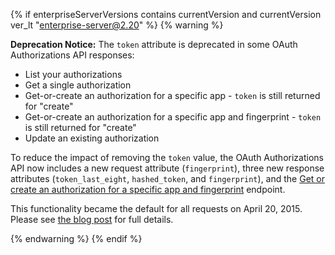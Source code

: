 {% if enterpriseServerVersions contains currentVersion and currentVersion ver_lt "enterprise-server@2.20" %}
{% warning %}

**Deprecation Notice:** The `token` attribute is deprecated in some OAuth Authorizations API responses:
* List your authorizations
* Get a single authorization
* Get-or-create an authorization for a specific app - `token` is still returned for "create" 
* Get-or-create an authorization for a specific app and fingerprint - `token` is still returned for "create" 
* Update an existing authorization

To reduce the impact of removing the `token` value, the OAuth Authorizations API now includes a new request attribute
(`fingerprint`), three new response attributes (`token_last_eight`, `hashed_token`, and `fingerprint`), and the [Get or create an authorization for a specific app and fingerprint](/rest/reference/oauth-authorizations#get-or-create-an-authorization-for-a-specific-app-and-fingerprint) endpoint.

This functionality became the default for all requests on April 20, 2015. Please see [the blog post](https://developer.github.com/changes/2015-04-20-authorizations-api-response-changes-are-now-in-effect/) for full details.

{% endwarning %}
{% endif %}
